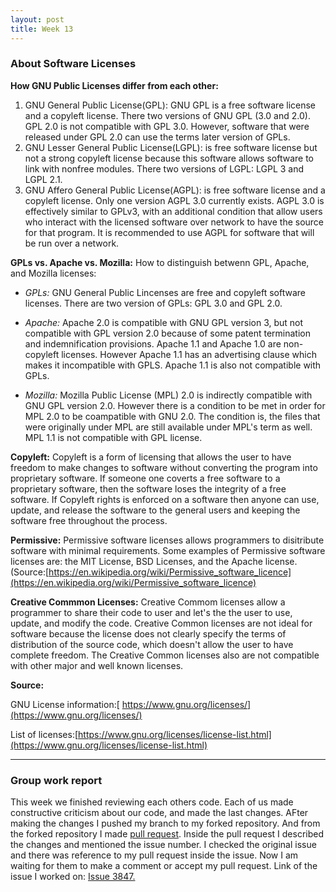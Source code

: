 ```yaml
---
layout: post
title: Week 13
---
```

### About Software Licenses
__How GNU Public Licenses differ from each other:__
1. GNU General Public License(GPL): GNU GPL is a free software license and a copyleft license. There two versions of GNU GPL (3.0 and 2.0). GPL 2.0 is not compatible with GPL 3.0. However, software that were released under GPL 2.0 can use the terms later version of GPLs.
2. GNU Lesser General Public License(LGPL): is free software license but not a strong copyleft license because this software allows software to link with nonfree modules. There two versions of LGPL: LGPL 3 and LGPL 2.1. 
3. GNU Affero General Public License(AGPL): is free software license and a copyleft license. Only one version AGPL 3.0 currently exists. AGPL 3.0 is effectively similar to GPLv3, with an additional condition that allow users who interact with the licensed software over network to have the source for that program. It is recommended to use AGPL for software that will be run over a network.

__GPLs vs. Apache vs. Mozilla:__
How to distinguish betwenn GPL, Apache, and Mozilla licenses:
* _GPLs:_ GNU General Public Lincenses are free and copyleft software licenses. There are two version of GPLs: GPL 3.0 and GPL 2.0.

* _Apache:_ Apache 2.0 is compatible with GNU GPL version 3, but not compatible with GPL version 2.0 because of some patent termination and indemnification provisions. 
Apache 1.1 and Apache 1.0 are non-copyleft licenses. However Apache 1.1 has an advertising clause which makes it incompatible with GPLS. Apache 1.1 is also not compatible with GPLs.

* _Mozilla:_ Mozilla Public License (MPL) 2.0 is indirectly compatible with GNU GPL version 2.0. However there is a condition to be met in order for MPL 2.0 to be coampatible with GNU 2.0. The condition is, the files that were originally under MPL are still available under MPL's term as well. MPL 1.1 is not compatible with GPL license. 

__Copyleft:__
Copyleft is a form of licensing that allows the user to have freedom to make changes to software without converting the program into proprietary software. If someone one coverts a free software to a proprietary software, then the software loses the integrity of a free software. If Copyleft rights is enforced on a software then anyone can use, update, and release the software to the general users and keeping the software free throughout the process. 

__Permissive:__
Permissive software licenses allows programmers to disitribute software with minimal requirements. Some examples of Permissive software licenses are: the MIT License, BSD Licenses, and the Apache license. (Source:[https://en.wikipedia.org/wiki/Permissive_software_licence](https://en.wikipedia.org/wiki/Permissive_software_licence)  


__Creative Commmon Licenses:__
Creative Commom licenses allow a programmer to share their code to user and let's the the user to use, update, and modify the code. Creative Common licenses are not ideal for software because the license does not clearly specify the terms of distribution of the source code, which doesn't allow the user to have complete freedom. The Creative Common licenses also are not compatible with other major and well known licenses.

__Source:__

GNU License information:[ https://www.gnu.org/licenses/](https://www.gnu.org/licenses/)

List of licenses:[https://www.gnu.org/licenses/license-list.html](https://www.gnu.org/licenses/license-list.html)
________________________________________________________________________________________________________________________________________

### Group work report

This week we finished reviewing each others code. Each of us made constructive criticism about our code, and made the last changes. AFter making the changes I pushed my branch to my forked repository. And from the forked repository I made [pull request](https://github.com/OpenGenus/cosmos/pull/3915). Inside the pull request I described the changes and mentioned the issue number. I checked the original issue and there was reference to my pull request inside the issue. Now I am waiting for them to make a comment or accept my pull request. 
Link of the issue I worked on: [Issue 3847.](https://github.com/OpenGenus/cosmos/issues/3846)
